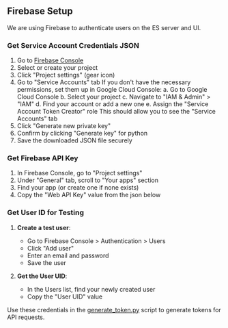 ## Firebase Setup
We are using Firebase to authenticate users on the ES server and UI.

### Get Service Account Credentials JSON

1. Go to [Firebase Console](https://console.firebase.google.com/)
2. Select or create your project
3. Click "Project settings" (gear icon)
4. Go to "Service Accounts" tab
If you don't have the necessary permissions, set them up in Google Cloud Console:
   a. Go to Google Cloud Console
   b. Select your project
   c. Navigate to "IAM & Admin" > "IAM"
   d. Find your account or add a new one
   e. Assign the "Service Account Token Creator" role
This should allow you to see the "Service Accounts" tab
5. Click "Generate new private key"
6. Confirm by clicking "Generate key" for python
7. Save the downloaded JSON file securely

### Get Firebase API Key

1. In Firebase Console, go to "Project settings"
2. Under "General" tab, scroll to "Your apps" section
3. Find your app (or create one if none exists)
4. Copy the "Web API Key" value from the json below

### Get User ID for Testing

1. **Create a test user**:
   - Go to Firebase Console > Authentication > Users
   - Click "Add user"
   - Enter an email and password
   - Save the user

2. **Get the User UID**:
   - In the Users list, find your newly created user
   - Copy the "User UID" value

Use these credentials in the [generate_token.py](../llamasearch/tests/api/generate_token.py) script to generate tokens for API requests.
